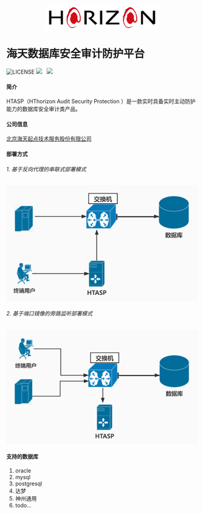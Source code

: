 <p align="center">
        <img  src="img/logo.png">
</p>

# 海天数据库安全审计防护平台

![LICENSE](https://img.shields.io/badge/license-AGPL%20-blue.svg)
![](https://img.shields.io/badge/build-release-brightgreen.svg)  
![](https://img.shields.io/badge/version-v3.0-brightgreen.svg)

#### 简介
HTASP（HThorizon Audit Security Protection ）是一款实时具备实时主动防护能力的数据库安全审计类产品。

#### 公司信息
[北京海天起点技术服务股份有限公司](http://www.hthorizon.com/)

#### 部署方式
######  1. 基于反向代理的串联式部署模式

<p align="center">
        <img  src="img/deploy-proxy.jpg">
</p>

######  2. 基于端口镜像的旁路监听部署模式

<p align="center">
        <img  src="img/deploy-bypass.jpg">
</p>

#### 支持的数据库
1. oracle
2. mysql
3. postgresql
4. 达梦
5. 神州通用
6. todo...
